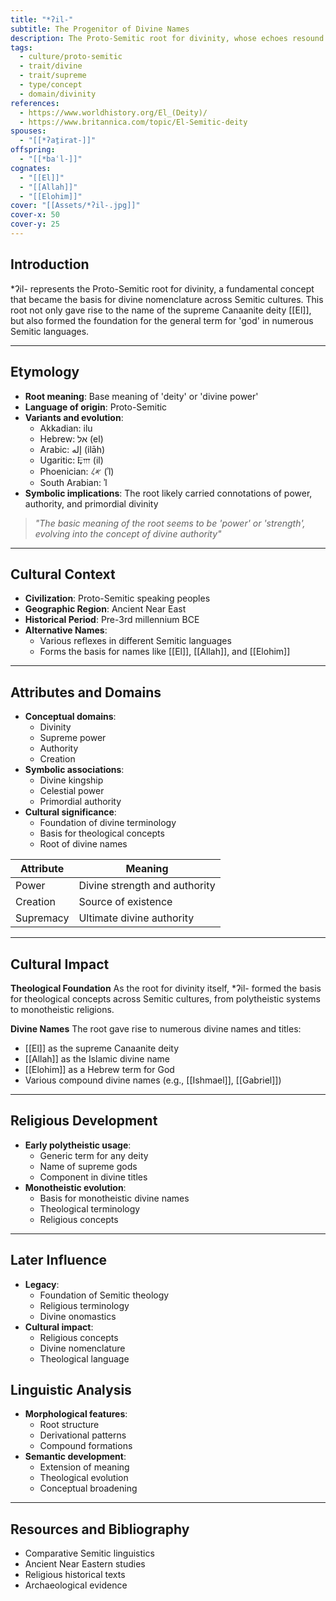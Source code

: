 ```yaml
---
title: "*ʔil-"
subtitle: The Progenitor of Divine Names
description: The Proto-Semitic root for divinity, whose echoes resound through millennia in the names of countless gods and the concept of the divine itself.
tags:
  - culture/proto-semitic
  - trait/divine
  - trait/supreme
  - type/concept
  - domain/divinity
references:
  - https://www.worldhistory.org/El_(Deity)/
  - https://www.britannica.com/topic/El-Semitic-deity
spouses:
  - "[[*ʔaṯirat-]]"
offspring:
  - "[[*baʿl-]]"
cognates:
  - "[[El]]"
  - "[[Allah]]"
  - "[[Elohim]]"
cover: "[[Assets/*ʔil-.jpg]]"
cover-x: 50
cover-y: 25
---
```

##  Introduction
*ʔil- represents the Proto-Semitic root for divinity, a fundamental concept that became the basis for divine nomenclature across Semitic cultures. This root not only gave rise to the name of the supreme Canaanite deity [[El]], but also formed the foundation for the general term for 'god' in numerous Semitic languages.

---

## Etymology

- **Root meaning**: Base meaning of 'deity' or 'divine power'
- **Language of origin**: Proto-Semitic
- **Variants and evolution**: 
  - Akkadian: ilu
  - Hebrew: אל (el)
  - Arabic: إله (ilāh)
  - Ugaritic: 𐎛𐎍 (il)
  - Phoenician: 𐤀𐤋 (ʾl)
  - South Arabian: ʾl
- **Symbolic implications**: The root likely carried connotations of power, authority, and primordial divinity

> _"The basic meaning of the root seems to be 'power' or 'strength', evolving into the concept of divine authority"_

---

##  Cultural Context

- **Civilization**: Proto-Semitic speaking peoples
- **Geographic Region**: Ancient Near East
- **Historical Period**: Pre-3rd millennium BCE
- **Alternative Names**:
  - Various reflexes in different Semitic languages
  - Forms the basis for names like [[El]], [[Allah]], and [[Elohim]]

---

## Attributes and Domains

- **Conceptual domains**: 
  - Divinity
  - Supreme power
  - Authority
  - Creation
- **Symbolic associations**: 
  - Divine kingship
  - Celestial power
  - Primordial authority
- **Cultural significance**: 
  - Foundation of divine terminology
  - Basis for theological concepts
  - Root of divine names

| Attribute | Meaning |
|-----------|----------|
| Power | Divine strength and authority |
| Creation | Source of existence |
| Supremacy | Ultimate divine authority |

---

## Cultural Impact

**Theological Foundation**
As the root for divinity itself, *ʔil- formed the basis for theological concepts across Semitic cultures, from polytheistic systems to monotheistic religions.

**Divine Names**
The root gave rise to numerous divine names and titles:
- [[El]] as the supreme Canaanite deity
- [[Allah]] as the Islamic divine name
- [[Elohim]] as a Hebrew term for God
- Various compound divine names (e.g., [[Ishmael]], [[Gabriel]])

---

## Religious Development

- **Early polytheistic usage**: 
  - Generic term for any deity
  - Name of supreme gods
  - Component in divine titles
- **Monotheistic evolution**: 
  - Basis for monotheistic divine names
  - Theological terminology
  - Religious concepts

---

## Later Influence

- **Legacy**: 
  - Foundation of Semitic theology
  - Religious terminology
  - Divine onomastics
- **Cultural impact**: 
  - Religious concepts
  - Divine nomenclature
  - Theological language

## Linguistic Analysis

- **Morphological features**: 
  - Root structure
  - Derivational patterns
  - Compound formations
- **Semantic development**: 
  - Extension of meaning
  - Theological evolution
  - Conceptual broadening

---

## Resources and Bibliography

- Comparative Semitic linguistics
- Ancient Near Eastern studies
- Religious historical texts
- Archaeological evidence